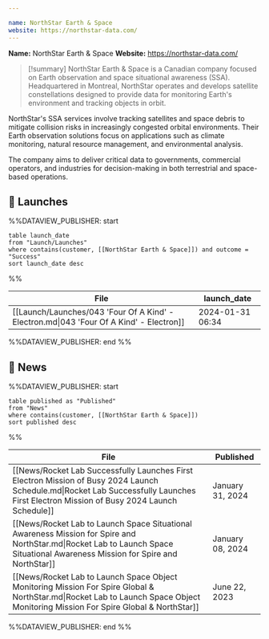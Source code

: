 ```yaml
---

name: NorthStar Earth & Space
website: https://northstar-data.com/
---
```


**Name:** NorthStar Earth & Space
**Website:** https://northstar-data.com/

>[!summary]
NorthStar Earth & Space is a Canadian company focused on Earth observation and space situational awareness (SSA). Headquartered in Montreal, NorthStar operates and develops satellite constellations designed to provide data for monitoring Earth's environment and tracking objects in orbit.
>
NorthStar's SSA services involve tracking satellites and space debris to mitigate collision risks in increasingly congested orbital environments. Their Earth observation solutions focus on applications such as climate monitoring, natural resource management, and environmental analysis.
>
The company aims to deliver critical data to governments, commercial operators, and industries for decision-making in both terrestrial and space-based operations.


## 🚀 Launches

%%DATAVIEW_PUBLISHER: start
```
table launch_date
from "Launch/Launches"
where contains(customer, [[NorthStar Earth & Space]]) and outcome = "Success"
sort launch_date desc
```
%%

| File                                                                                    | launch_date      |
| --------------------------------------------------------------------------------------- | ---------------- |
| [[Launch/Launches/043 'Four Of A Kind' - Electron.md\|043 'Four Of A Kind' - Electron]] | 2024-01-31 06:34 |

%%DATAVIEW_PUBLISHER: end %%

## 📰 News
%%DATAVIEW_PUBLISHER: start
```
table published as "Published"
from "News"
where contains(customer, [[NorthStar Earth & Space]])
sort published desc
```
%%

| File                                                                                                                                                                                   | Published        |
| -------------------------------------------------------------------------------------------------------------------------------------------------------------------------------------- | ---------------- |
| [[News/Rocket Lab Successfully Launches First Electron Mission of Busy 2024 Launch Schedule.md\|Rocket Lab Successfully Launches First Electron Mission of Busy 2024 Launch Schedule]] | January 31, 2024 |
| [[News/Rocket Lab to Launch Space Situational Awareness Mission for Spire and NorthStar.md\|Rocket Lab to Launch Space Situational Awareness Mission for Spire and NorthStar]]         | January 08, 2024 |
| [[News/Rocket Lab to Launch Space Object Monitoring Mission For Spire Global & NorthStar.md\|Rocket Lab to Launch Space Object Monitoring Mission For Spire Global & NorthStar]]       | June 22, 2023    |

%%DATAVIEW_PUBLISHER: end %%